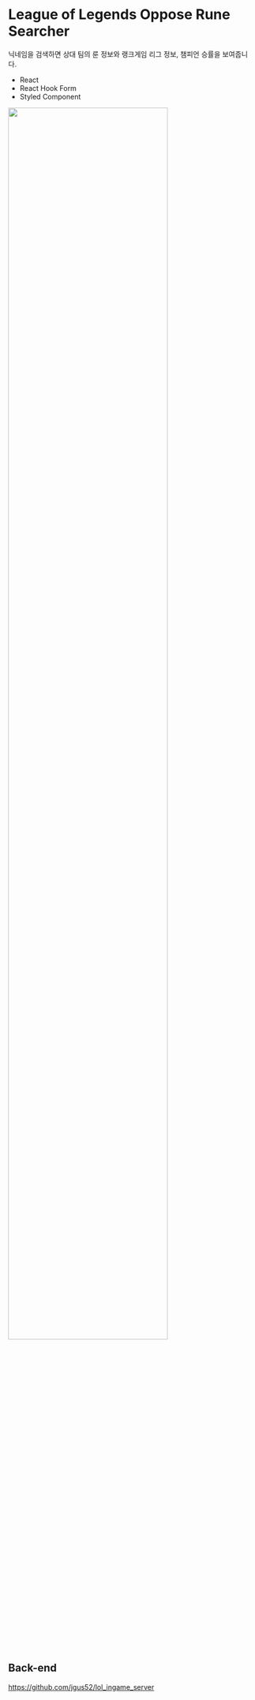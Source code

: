 # League of Legends Oppose Rune Searcher

닉네임을 검색하면 상대 팀의 룬 정보와 랭크게임 리그 정보, 챔피언 승률을 보여줍니
다.

- React
- React Hook Form
- Styled Component

<img width="80%" src = "https://user-images.githubusercontent.com/78287136/151167706-4608d502-4be3-4d69-92d0-302e7f6c26a1.png">

## Back-end

https://github.com/jgus52/lol_ingame_server
